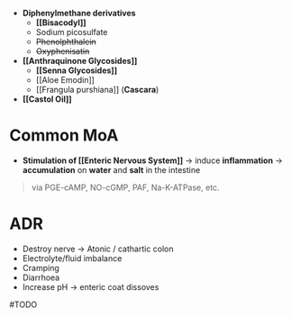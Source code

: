 - **Diphenylmethane derivatives**
	- **[[Bisacodyl]]**
	- Sodium picosulfate
	- ~~Phenolphthalein~~
	- ~~Oxyphenisatin~~ 
- **[[Anthraquinone Glycosides]]**
	- **[[Senna Glycosides]]**
	- [[Aloe Emodin]]
	- [[Frangula purshiana]] (**Cascara**)
- **[[Castol Oil]]**

# Common MoA
- **Stimulation of [[Enteric Nervous System]]** -> induce **inflammation** -> **accumulation** on **water** and **salt** in the intestine
> via PGE-cAMP, NO-cGMP, PAF, Na-K-ATPase, etc.

# ADR
- Destroy nerve -> Atonic / cathartic colon
- Electrolyte/fluid imbalance
- Cramping
- Diarrhoea
- Increase pH -> enteric coat dissoves

#TODO 